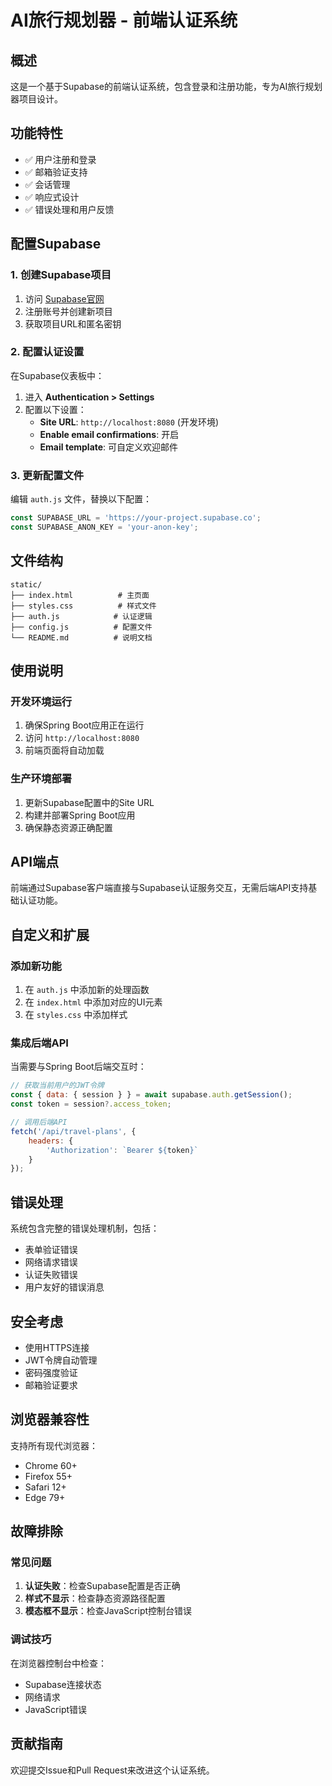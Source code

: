 # AI旅行规划器 - 前端认证系统

## 概述

这是一个基于Supabase的前端认证系统，包含登录和注册功能，专为AI旅行规划器项目设计。

## 功能特性

- ✅ 用户注册和登录
- ✅ 邮箱验证支持
- ✅ 会话管理
- ✅ 响应式设计
- ✅ 错误处理和用户反馈

## 配置Supabase

### 1. 创建Supabase项目

1. 访问 [Supabase官网](https://supabase.com)
2. 注册账号并创建新项目
3. 获取项目URL和匿名密钥

### 2. 配置认证设置

在Supabase仪表板中：

1. 进入 **Authentication > Settings**
2. 配置以下设置：
   - **Site URL**: `http://localhost:8080` (开发环境)
   - **Enable email confirmations**: 开启
   - **Email template**: 可自定义欢迎邮件

### 3. 更新配置文件

编辑 `auth.js` 文件，替换以下配置：

```javascript
const SUPABASE_URL = 'https://your-project.supabase.co';
const SUPABASE_ANON_KEY = 'your-anon-key';
```

## 文件结构

```
static/
├── index.html          # 主页面
├── styles.css          # 样式文件
├── auth.js            # 认证逻辑
├── config.js          # 配置文件
└── README.md          # 说明文档
```

## 使用说明

### 开发环境运行

1. 确保Spring Boot应用正在运行
2. 访问 `http://localhost:8080`
3. 前端页面将自动加载

### 生产环境部署

1. 更新Supabase配置中的Site URL
2. 构建并部署Spring Boot应用
3. 确保静态资源正确配置

## API端点

前端通过Supabase客户端直接与Supabase认证服务交互，无需后端API支持基础认证功能。

## 自定义和扩展

### 添加新功能

1. 在 `auth.js` 中添加新的处理函数
2. 在 `index.html` 中添加对应的UI元素
3. 在 `styles.css` 中添加样式

### 集成后端API

当需要与Spring Boot后端交互时：

```javascript
// 获取当前用户的JWT令牌
const { data: { session } } = await supabase.auth.getSession();
const token = session?.access_token;

// 调用后端API
fetch('/api/travel-plans', {
    headers: {
        'Authorization': `Bearer ${token}`
    }
});
```

## 错误处理

系统包含完整的错误处理机制，包括：

- 表单验证错误
- 网络请求错误
- 认证失败错误
- 用户友好的错误消息

## 安全考虑

- 使用HTTPS连接
- JWT令牌自动管理
- 密码强度验证
- 邮箱验证要求

## 浏览器兼容性

支持所有现代浏览器：
- Chrome 60+
- Firefox 55+
- Safari 12+
- Edge 79+

## 故障排除

### 常见问题

1. **认证失败**：检查Supabase配置是否正确
2. **样式不显示**：检查静态资源路径配置
3. **模态框不显示**：检查JavaScript控制台错误

### 调试技巧

在浏览器控制台中检查：
- Supabase连接状态
- 网络请求
- JavaScript错误

## 贡献指南

欢迎提交Issue和Pull Request来改进这个认证系统。
